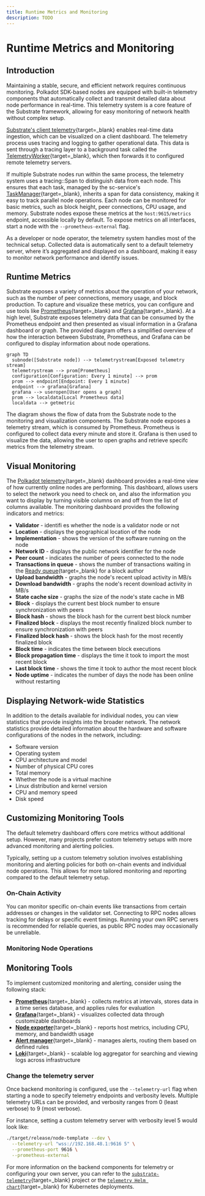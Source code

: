 ```yaml
---
title: Runtime Metrics and Monitoring
description: TODO
---
```


# Runtime Metrics and Monitoring

## Introduction

Maintaining a stable, secure, and efficient network requires continuous monitoring. Polkadot SDK-based nodes are equipped with built-in telemetry components that automatically collect and transmit detailed data about node performance in real-time. This telemetry system is a core feature of the Substrate framework, allowing for easy monitoring of network health without complex setup.

[Substrate's client telemetry](https://paritytech.github.io/polkadot-sdk/master/sc_telemetry/index.html){target=\_blank} enables real-time data ingestion, which can be visualized on a client dashboard. The telemetry process uses tracing and logging to gather operational data. This data is sent through a tracing layer to a background task called the [TelemetryWorker](https://paritytech.github.io/polkadot-sdk/master/sc_telemetry/struct.TelemetryWorker.html){target=\_blank}, which then forwards it to configured remote telemetry servers.

If multiple Substrate nodes run within the same process, the telemetry system uses a tracing::Span to distinguish data from each node. This ensures that each task, managed by the sc-service's [TaskManager](https://paritytech.github.io/polkadot-sdk/master/sc_service/struct.TaskManager.html){target=\_blank}, inherits a span for data consistency, making it easy to track parallel node operations. Each node can be monitored for basic metrics, such as block height, peer connections, CPU usage, and memory. Substrate nodes expose these metrics at the `host:9615/metrics` endpoint, accessible locally by default. To expose metrics on all interfaces, start a node with the `--prometheus-external` flag.

As a developer or node operator, the telemetry system handles most of the technical setup. Collected data is automatically sent to a default telemetry server, where it’s aggregated and displayed on a dashboard, making it easy to monitor network performance and identify issues.

## Runtime Metrics

Substrate exposes a variety of metrics about the operation of your network, such as the number of peer connections, memory usage, and block production. To capture and visualize these metrics, you can configure and use tools like [Prometheus](https://prometheus.io/){target=\_blank} and [Grafana](https://grafana.com/){target=\_blank}. At a high level, Substrate exposes telemetry data that can be consumed by the Prometheus endpoint and then presented as visual information in a Grafana dashboard or graph. The provided diagram offers a simplified overview of how the interaction between Substrate, Prometheus, and Grafana can be configured to display information about node operations.

```mermaid
graph TD
  subnode([Substrate node]) --> telemetrystream[Exposed telemetry stream]
  telemetrystream --> prom[Prometheus]
  configuration[Configuration: Every 1 minute] --> prom
  prom --> endpoint[Endpoint: Every 1 minute]
  endpoint --> grafana[Grafana]
  grafana --> useropen[User opens a graph]
  prom --> localdata[Local Prometheus data]
  localdata --> getmetric
```

The diagram shows the flow of data from the Substrate node to the monitoring and visualization components. The Substrate node exposes a telemetry stream, which is consumed by Prometheus. Prometheus is configured to collect data every minute and store it. Grafana is then used to visualize the data, allowing the user to open graphs and retrieve specifc metrics from the telemetry stream.

## Visual Monitoring

The [Polkadot telemetry](https://telemetry.polkadot.io/){target=\_blank} dashboard provides a real-time view of how currently online nodes are performing. This dashboard, allows users to select the network you need to check on, and also the information you want to display by turning visible columns on and off from the list of columns available. The monitoring dashboard provides the following indicators and metrics:

- **Validator** - identifi  es whether the node is a validator node or not
- **Location** - displays the geographical location of the node
- **Implementation** - shows the version of the software running on the node
- **Network ID** - displays the public network identifier for the node
- **Peer count** - indicates the number of peers connected to the node
- **Transactions in queue** - shows the number of transactions waiting in the [Ready queue](https://paritytech.github.io/polkadot-sdk/master/sc_transaction_pool_api/enum.TransactionStatus.html#variant.Ready){target=\_blank} for a block author
- **Upload bandwidth** - graphs the node's recent upload activity in MB/s
- **Download bandwidth** - graphs the node's recent download activity in MB/s
- **State cache size** - graphs the size of the node's state cache in MB
- **Block** - displays the current best block number to ensure synchronization with peers
- **Block hash** - shows the block hash for the current best block number
- **Finalized block** - displays the most recently finalized block number to ensure synchronization with peers
- **Finalized block hash** - shows the block hash for the most recently finalized block
- **Block time** - indicates the time between block executions
- **Block propagation time** - displays the time it took to import the most recent block
- **Last block time** - shows the time it took to author the most recent block
- **Node uptime** - indicates the number of days the node has been online without restarting

## Displaying Network-wide Statistics

In addition to the details available for individual nodes, you can view statistics that provide insights into the broader network. The network statistics provide detailed information about the hardware and software configurations of the nodes in the network, including:

- Software version
- Operating system
- CPU architecture and model
- Number of physical CPU cores
- Total memory
- Whether the node is a virtual machine
- Linux distribution and kernel version
- CPU and memory speed
- Disk speed

## Customizing Monitoring Tools

The default telemetry dashboard offers core metrics without additional setup. However, many projects prefer custom telemetry setups with more advanced monitoring and alerting policies.

Typically, setting up a custom telemetry solution involves establishing monitoring and alerting policies for both on-chain events and individual node operations. This allows for more tailored monitoring and reporting compared to the default telemetry setup.

### On-Chain Activity

You can monitor specific on-chain events like transactions from certain addresses or changes in the validator set. Connecting to RPC nodes allows tracking for delays or specific event timings. Running your own RPC servers is recommended for reliable queries, as public RPC nodes may occasionally be unreliable.

### Monitoring Node Operations

## Monitoring Tools

To implement customized monitoring and alerting, consider using the following stack:

- [**Prometheus**](https://prometheus.io/){target=\_blank} - collects metrics at intervals, stores data in a time series database, and applies rules for evaluation
- [**Grafana**](https://grafana.com/){target=\_blank} - visualizes collected data through customizable dashboards
- [**Node exporter**](https://github.com/prometheus/node_exporter){target=\_blank} - reports host metrics, including CPU, memory, and bandwidth usage
- [**Alert manager**](https://github.com/prometheus/alertmanager){target=\_blank} - manages alerts, routing them based on defined rules
- [**Loki**](https://github.com/grafana/loki){target=\_blank} - scalable log aggregator for searching and viewing logs across infrastructure

### Change the telemetry server

Once backend monitoring is configured, use the `--telemetry-url` flag when starting a node to specify telemetry endpoints and verbosity levels. Multiple telemetry URLs can be provided, and verbosity ranges from 0 (least verbose) to 9 (most verbose).

For instance, setting a custom telemetry server with verbosity level 5 would look like:

```bash
./target/release/node-template --dev \
  --telemetry-url "wss://192.168.48.1:9616 5" \
  --prometheus-port 9616 \
  --prometheus-external
```

For more information on the backend components for telemetry or configuring your own server, you can refer to the [`substrate-telemetry`](https://github.com/paritytech/substrate-telemetry){target=\_blank} project or the [`telemetry Helm chart`](https://github.com/paritytech/helm-charts/blob/main/charts/substrate-telemetry/README.md){target=\_blank} for Kubernetes deployments.